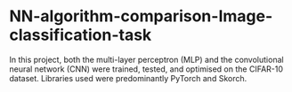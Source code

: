# NN-algorithm-comparison-Image-classification-task
In this project, both the multi-layer perceptron (MLP) and the convolutional neural network (CNN) were trained, tested, and optimised on the CIFAR-10 dataset. Libraries used were predominantly PyTorch and Skorch.
